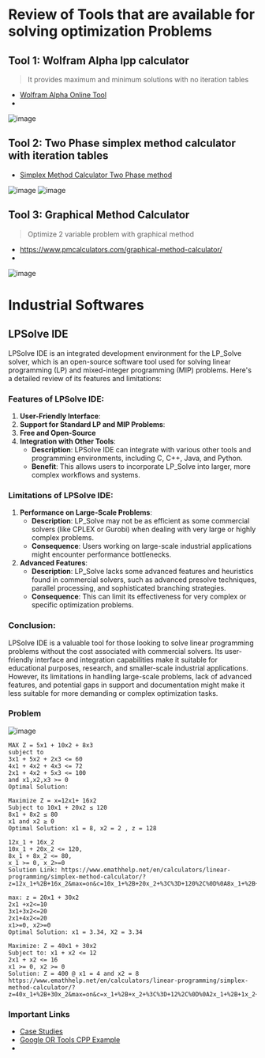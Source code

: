 # Review of Tools that are available for solving optimization Problems

## Tool 1: Wolfram Alpha lpp calculator
> It provides maximum and minimum solutions with no iteration tables
- [Wolfram Alpha Online Tool](https://www.wolframalpha.com/widgets/view.jsp?id=daa12bbf5e4daec7b363737d6d496120)
- 
![image](https://github.com/user-attachments/assets/1df2fc22-395b-4c3d-93c7-e01b530ce045)

## Tool 2: Two Phase simplex method calculator with iteration tables
- [Simplex Method Calculator Two Phase method](https://www.pmcalculators.com/simplex-method-calculator/)

![image](https://github.com/user-attachments/assets/ed4afdc3-328d-466c-8157-22a32bc2b817)
![image](https://github.com/user-attachments/assets/7855fac6-7e62-4f9b-9919-1b1a1aa9855b)

## Tool 3: Graphical Method Calculator
> Optimize 2 variable problem with graphical method
- https://www.pmcalculators.com/graphical-method-calculator/
- 
![image](https://github.com/user-attachments/assets/242829ee-2d00-4795-a2d4-92fb8081b37b)

# Industrial Softwares

## LPSolve IDE
LPSolve IDE is an integrated development environment for the LP_Solve solver, which is an open-source software tool used for solving linear programming (LP) and mixed-integer programming (MIP) problems. Here's a detailed review of its features and limitations:

### Features of LPSolve IDE:

1. **User-Friendly Interface**:
2. **Support for Standard LP and MIP Problems**:
3. **Free and Open-Source**
4. **Integration with Other Tools**:
   - **Description**: LPSolve IDE can integrate with various other tools and programming environments, including C, C++, Java, and Python.
   - **Benefit**: This allows users to incorporate LP_Solve into larger, more complex workflows and systems.

### Limitations of LPSolve IDE:

1. **Performance on Large-Scale Problems**:
   - **Description**: LP_Solve may not be as efficient as some commercial solvers (like CPLEX or Gurobi) when dealing with very large or highly complex problems.
   - **Consequence**: Users working on large-scale industrial applications might encounter performance bottlenecks.
2. **Advanced Features**:
   - **Description**: LP_Solve lacks some advanced features and heuristics found in commercial solvers, such as advanced presolve techniques, parallel processing, and sophisticated branching strategies.
   - **Consequence**: This can limit its effectiveness for very complex or specific optimization problems.

### Conclusion:
LPSolve IDE is a valuable tool for those looking to solve linear programming problems without the cost associated with commercial solvers. Its user-friendly interface and integration capabilities make it suitable for educational purposes, research, and smaller-scale industrial applications. However, its limitations in handling large-scale problems, lack of advanced features, and potential gaps in support and documentation might make it less suitable for more demanding or complex optimization tasks.

### Problem
![image](https://github.com/user-attachments/assets/50849c39-51b5-454c-bb5c-97187c470597)

```
MAX Z = 5x1 + 10x2 + 8x3
subject to
3x1 + 5x2 + 2x3 <= 60
4x1 + 4x2 + 4x3 <= 72
2x1 + 4x2 + 5x3 <= 100
and x1,x2,x3 >= 0
Optimal Solution:
```

```
Maximize Z = x=12x1+ 16x2
Subject to 10x1 + 20x2 ≤ 120
8x1 + 8x2 ≤ 80
x1 and x2 ≥ 0
Optimal Solution: x1 = 8, x2 = 2 , z = 128

12x_1 + 16x_2
10x_1 + 20x_2 <= 120,
8x_1 + 8x_2 <= 80,
x_1 >= 0, x_2>=0
Solution Link: https://www.emathhelp.net/en/calculators/linear-programming/simplex-method-calculator/?z=12x_1+%2B+16x_2&max=on&c=10x_1+%2B+20x_2+%3C%3D+120%2C%0D%0A8x_1+%2B+8x_2+%3C%3D+80%2C%0D%0Ax_1+%3E%3D+0%2C+x_2%3E%3D0&m=m
```

```
max: z = 20x1 + 30x2
2x1 +x2<=10
3x1+3x2<=20
2x1+4x2<=20
x1>=0, x2>=0
Optimal Solution: x1 = 3.34, X2 = 3.34
```
```
Maximize: Z = 40x1 + 30x2
Subject to: x1 + x2 <= 12
2x1 + x2 <= 16
x1 >= 0, x2 >= 0
Solution: Z = 400 @ x1 = 4 and x2 = 8
https://www.emathhelp.net/en/calculators/linear-programming/simplex-method-calculator/?z=40x_1+%2B+30x_2&max=on&c=x_1+%2B+x_2+%3C%3D+12%2C%0D%0A2x_1+%2B+1x_2+%3C%3D+16%2C%0D%0Ax_1+%3E%3D+0%2C+x_2%3E%3D0&m=m
```

### Important Links
- [Case Studies](https://neos-guide.org/case-studies/)
- [Google OR Tools CPP Example](https://developers.google.com/optimization/lp/lp_example#c++)
- 
